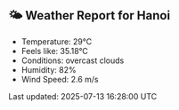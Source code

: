 <!-- WEATHER-START -->
## 🌤 Weather Report for Hanoi

- Temperature: 29°C
- Feels like: 35.18°C
- Conditions: overcast clouds
- Humidity: 82%
- Wind Speed: 2.6 m/s

Last updated: 2025-07-13 16:28:00 UTC
<!-- WEATHER-END -->
